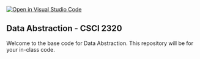 [![Open in Visual Studio Code](https://classroom.github.com/assets/open-in-vscode-718a45dd9cf7e7f842a935f5ebbe5719a5e09af4491e668f4dbf3b35d5cca122.svg)](https://classroom.github.com/online_ide?assignment_repo_id=11607508&assignment_repo_type=AssignmentRepo)
## Data Abstraction - CSCI 2320

Welcome to the base code for Data Abstraction. This repository will be for your in-class code.